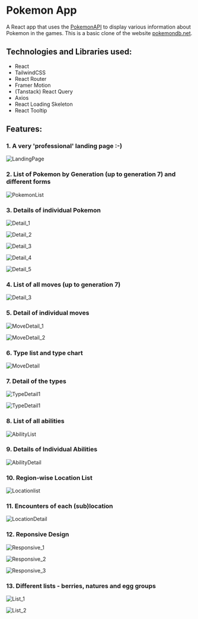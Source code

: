 # Pokemon App

A React app that uses the [PokemonAPI](https://pokeapi.co/) to display various information about Pokemon in the games. This is a basic clone of the website [pokemondb.net](https://pokemondb.net/).

## Technologies and Libraries used:

- React
- TailwindCSS
- React Router
- Framer Motion
- (Tanstack) React Query
- Axios
- React Loading Skeleton
- React Tooltip

## Features:

### 1. A very 'professional' landing page :-)

![LandingPage](./Screenshots/LandingPage.jpg)

### 2. List of Pokemon by Generation (up to generation 7) and different forms

![PokemonList](./Screenshots/PokemonList.jpg)

### 3. Details of individual Pokemon

![Detail_1](./Screenshots/PokemonDetail_1.jpg)

![Detail_2](./Screenshots/PokemonDetail_2.jpg)

![Detail_3](./Screenshots/PokemonDetail_3.jpg)

![Detail_4](./Screenshots/PokemonDetail_4.jpg)

![Detail_5](./Screenshots/PokemonDetail_5.jpg)

### 4. List of all moves (up to generation 7)

![Detail_3](./Screenshots/MoveList.jpg)

### 5. Detail of individual moves

![MoveDetail_1](./Screenshots/MoveDetail_1.jpg)

![MoveDetail_2](./Screenshots/MoveDetail_2.jpg)

### 6. Type list and type chart

![MoveDetail](./Screenshots/TypeList.jpg)

### 7. Detail of the types

![TypeDetail1](./Screenshots/TypeDetail_1.jpg)

![TypeDetail1](./Screenshots/TypeDetail_2.jpg)

### 8. List of all abilities

![AbilityList](./Screenshots/AbilityList.jpg)

### 9. Details of Individual Abilities

![AbilityDetail](./Screenshots/AbilityDetail.jpg)

### 10. Region-wise Location List

![Locationlist](./Screenshots/LocationList.jpg)

### 11. Encounters of each (sub)location

![LocationDetail](./Screenshots/LocationDetail.jpg)

### 12. Reponsive Design

![Responsive_1](./Screenshots/Responsive_1.jpg)

![Responsive_2](./Screenshots/Responsive_2.jpg)

![Responsive_3](./Screenshots/Responsive_3.jpg)

### 13. Different lists - berries, natures and egg groups

![List_1](./Screenshots/List_1.jpg)

![List_2](./Screenshots/List_2.jpg)
